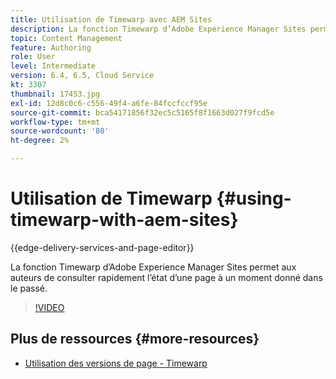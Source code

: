 ```yaml
---
title: Utilisation de Timewarp avec AEM Sites
description: La fonction Timewarp d’Adobe Experience Manager Sites permet aux auteurs de consulter rapidement l’état d’une page à un moment donné dans le passé.
topic: Content Management
feature: Authoring
role: User
level: Intermediate
version: 6.4, 6.5, Cloud Service
kt: 3307
thumbnail: 17453.jpg
exl-id: 12d8c0c6-c556-49f4-a6fe-84fccfccf95e
source-git-commit: bca54171856f32ec5c5165f8f1663d027f9fcd5e
workflow-type: tm+mt
source-wordcount: '80'
ht-degree: 2%

---
```


# Utilisation de Timewarp {#using-timewarp-with-aem-sites}

{{edge-delivery-services-and-page-editor}}

La fonction Timewarp d’Adobe Experience Manager Sites permet aux auteurs de consulter rapidement l’état d’une page à un moment donné dans le passé.

>[!VIDEO](https://video.tv.adobe.com/v/17453?quality=12&learn=on)

## Plus de ressources {#more-resources}

* [Utilisation des versions de page - Timewarp](https://experienceleague.adobe.com/docs/experience-manager-cloud-service/sites/authoring/features/page-versions.html)
